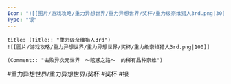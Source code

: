 ```yaml
---
Icon: "![[图片/游戏攻略/重力异想世界/重力异想世界/奖杯/重力级奈维猎人3rd.png|30]]"
Type: "银"
---
```

```ad-common-silver-trophy
title: (Title:: "重力级奈维猎人3rd")
![[图片/游戏攻略/重力异想世界/重力异想世界/奖杯/重力级奈维猎人3rd.png|100]]

(Comment:: "击败异次元世界　～眩惑之路～　的稀有品种奈维")
```

#重力异想世界/重力异想世界/奖杯 #奖杯 #银
